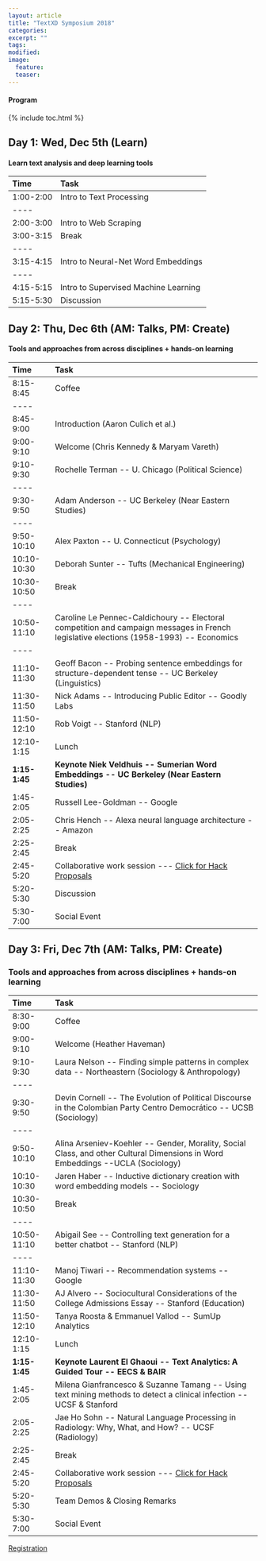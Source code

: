 ```yaml
---
layout: article
title: "TextXD Symposium 2018"
categories:
excerpt: ""
tags:
modified:
image:
  feature:
  teaser:  
---
```


#### Program

{% include toc.html %}

## Day 1: Wed, Dec 5th (Learn)

#### Learn text analysis and deep learning tools

| Time        | Task    |
|:------------|:--------|
| 1:00-2:00   | Intro to Text Processing |
|----
| 2:00-3:00  | Intro to Web Scraping |
| 3:00-3:15  | <span class="badge warning">Break</span> |
|----
| 3:15-4:15  |  Intro to Neural-Net Word Embeddings |
|----
| 4:15-5:15 |  Intro to Supervised Machine Learning  |
| 5:15-5:30 | Discussion|


## Day 2: Thu, Dec 6th (AM: Talks, PM: Create)

#### Tools and approaches from across disciplines + hands-on learning

| Time        | Task    |
|:------------|:--------|
| 8:15-8:45   | <span class="badge warning">Coffee</span>  |
|----
| 8:45-9:00   | Introduction (Aaron Culich et al.) |
| 9:00-9:10   | Welcome (Chris Kennedy & Maryam Vareth) |
| 9:10-9:30   | Rochelle Terman --  U. Chicago (Political Science) |
|----
| 9:30-9:50 | Adam Anderson --  UC Berkeley (Near Eastern Studies) |
|----
| 9:50-10:10 | Alex Paxton --  U. Connecticut (Psychology) |
| 10:10-10:30 | Deborah Sunter --  Tufts (Mechanical Engineering) |
| 10:30-10:50 |  <span class="badge warning">Break</span>   |
|----
| 10:50-11:10  | Caroline Le Pennec-Caldichoury -- Electoral competition and campaign messages in French legislative elections (1958-1993) -- Economics |
|----
| 11:10-11:30   | Geoff Bacon -- Probing sentence embeddings for structure-dependent tense -- UC Berkeley (Linguistics)|
| 11:30-11:50   | Nick Adams -- Introducing Public Editor -- Goodly Labs|
| 11:50-12:10   | Rob Voigt -- Stanford (NLP) |
| 12:10-1:15   | <span class="badge warning">Lunch</span> <br/> |
| **1:15-1:45**    | **Keynote Niek Veldhuis -- Sumerian Word Embeddings -- UC Berkeley (Near Eastern Studies)** |
| 1:45-2:05    | Russell Lee-Goldman -- Google  |
| 2:05-2:25    | Chris Hench -- Alexa neural language architecture -- Amazon |
| 2:25-2:45    | <span class="badge warning">Break</span> |
| 2:45-5:20    |  Collaborative work session --- <a href="https://public.etherpad-mozilla.org/p/TextXD2018"> Click for Hack Proposals</a> |
| 5:20- 5:30   |  Discussion  | 
| 5:30- 7:00  |  <span class="badge danger">Social Event </span>  |

## Day 3: Fri, Dec 7th (AM: Talks, PM: Create)

### Tools and approaches from across disciplines + hands-on learning


| Time        | Task    |
|:------------|:--------|
| 8:30-9:00   | <span class="badge warning">Coffee</span>  |
| 9:00-9:10   | Welcome (Heather Haveman) |
| 9:10-9:30   | Laura Nelson -- Finding simple patterns in complex data -- Northeastern (Sociology & Anthropology) |
|----
| 9:30-9:50 | Devin Cornell -- The Evolution of Political Discourse in the Colombian Party Centro Democrático -- UCSB (Sociology) |
|----
| 9:50-10:10 | Alina Arseniev-Koehler -- Gender, Morality, Social Class, and other Cultural Dimensions in Word Embeddings --UCLA (Sociology) |
| 10:10-10:30 | Jaren Haber -- Inductive dictionary creation with word embedding models -- Sociology |
| 10:30-10:50 |  <span class="badge warning">Break</span>   |
|----
| 10:50-11:10  | Abigail See -- Controlling text generation for a better chatbot -- Stanford (NLP) |
|----
| 11:10-11:30   | Manoj Tiwari -- Recommendation systems -- Google |
| 11:30-11:50   | AJ Alvero -- Sociocultural Considerations of the College Admissions Essay -- Stanford (Education) |
| 11:50-12:10   | Tanya Roosta & Emmanuel Vallod -- SumUp Analytics |
| 12:10-1:15   | <span class="badge warning">Lunch</span> <br/> |
| **1:15-1:45**    | **Keynote Laurent El Ghaoui -- Text Analytics: A Guided Tour -- EECS & BAIR** |
| 1:45-2:05    |  Milena Gianfrancesco & Suzanne Tamang -- Using text mining methods to detect a clinical infection -- UCSF & Stanford |
| 2:05-2:25    |  Jae Ho Sohn -- Natural Language Processing in Radiology: Why, What, and How? -- UCSF (Radiology) |
| 2:25-2:45    | <span class="badge warning">Break</span> |
| 2:45-5:20    |  Collaborative work session --- <a href="https://public.etherpad-mozilla.org/p/TextXD2018"> Click for Hack Proposals</a> |
| 5:20- 5:30   | Team Demos & Closing Remarks  | 
| 5:30- 7:00  |  <span class="badge danger">Social Event </span>  |


<a href="http://bit.ly/textxd-2018-rsvp" class="btn"> Registration </a>
